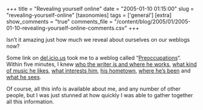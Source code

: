 +++
title = "Revealing yourself online"
date = "2005-01-10 01:15:00"
slug = "revealing-yourself-online"
[taxonomies]
tags = ['general']
[extra]
show_comments = "true"
comments_file = "/content/blog/2005/01/2005-01-10-revealing-yourself-online-comments.csv"
+++

Isn’t it amazing just how much we reveal about ourselves on our weblogs now?

Some link on [del.icio.us](http://del.icio.us) took me to a weblog called “[Preoccupations](http://www.preoccupations.org/)“. Within five minutes, I knew [who the writer is and where he works](http://smith.typepad.com/about.html), [what kind of music he likes](http://www.audioscrobbler.com/user/Ludens/), [what interests him](http://del.icio.us/Preoccupations), [his hometown](http://www.flickr.com/people/ludens/), [where he’s been](http://www.flickr.com/photos/ludens/tags/) and [what he sees](http://www.flickr.com/photos/ludens/).

Of course, all this info is available about me, and any number of other people, but I was just stunned at how quickly I was able to gather together all this information.
